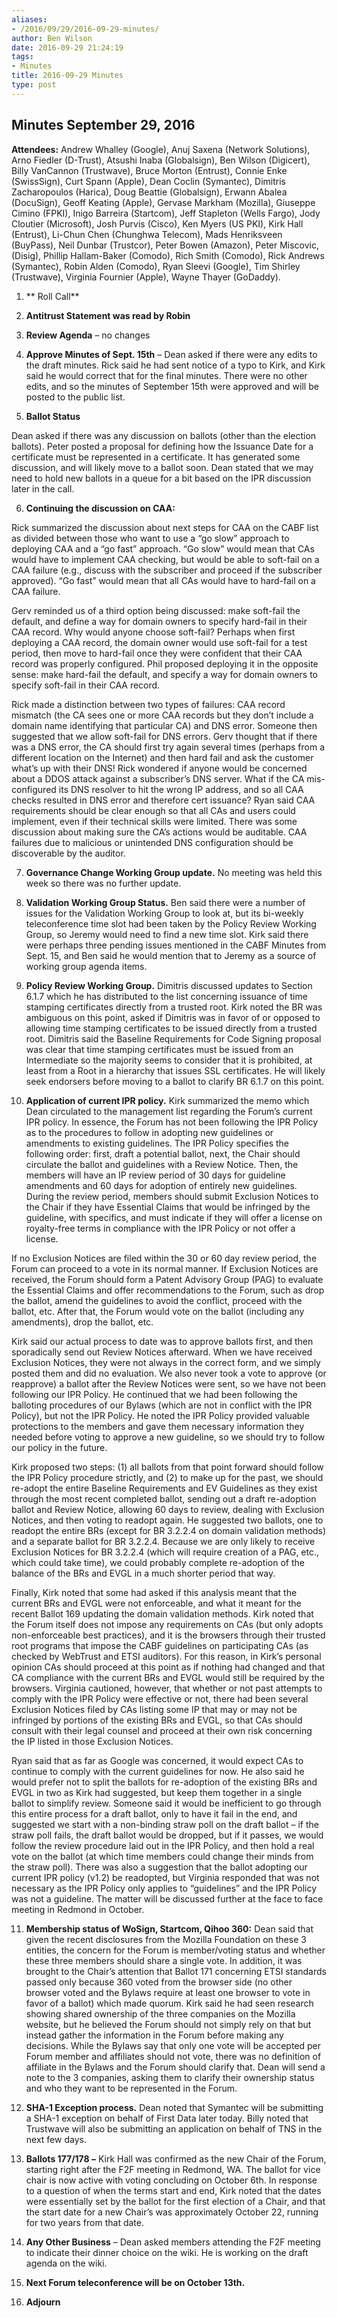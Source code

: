 ```yaml
---
aliases:
- /2016/09/29/2016-09-29-minutes/
author: Ben Wilson
date: 2016-09-29 21:24:19
tags:
- Minutes
title: 2016-09-29 Minutes
type: post
---
```


## Minutes September 29, 2016

**Attendees:** Andrew Whalley (Google), Anuj Saxena (Network Solutions), Arno Fiedler (D-Trust), Atsushi Inaba (Globalsign), Ben Wilson (Digicert), Billy VanCannon (Trustwave), Bruce Morton (Entrust), Connie Enke (SwissSign), Curt Spann (Apple), Dean Coclin (Symantec), Dimitris Zacharopoulos (Harica), Doug Beattie (Globalsign), Erwann Abalea (DocuSign), Geoff Keating (Apple), Gervase Markham (Mozilla), Giuseppe Cimino (FPKI), Inigo Barreira (Startcom), Jeff Stapleton (Wells Fargo), Jody Cloutier (Microsoft), Josh Purvis (Cisco), Ken Myers (US PKI), Kirk Hall (Entrust), Li-Chun Chen (Chunghwa Telecom), Mads Henriksveen (BuyPass), Neil Dunbar (Trustcor), Peter Bowen (Amazon), Peter Miscovic, (Disig), Phillip Hallam-Baker (Comodo), Rich Smith (Comodo), Rick Andrews (Symantec), Robin Alden (Comodo), Ryan Sleevi (Google), Tim Shirley (Trustwave), Virginia Fournier (Apple), Wayne Thayer (GoDaddy).  

1. \*\* Roll Call\*\*

1. **Antitrust Statement was read by Robin**

1. **Review Agenda** – no changes

1. **Approve Minutes of Sept. 15th** – Dean asked if there were any edits to the draft minutes. Rick said he had sent notice of a typo to Kirk, and Kirk said he would correct that for the final minutes. There were no other edits, and so the minutes of September 15th were approved and will be posted to the public list.

1. **Ballot Status**

Dean asked if there was any discussion on ballots (other than the election ballots). Peter posted a proposal for defining how the Issuance Date for a certificate must be represented in a certificate. It has generated some discussion, and will likely move to a ballot soon. Dean stated that we may need to hold new ballots in a queue for a bit based on the IPR discussion later in the call.

6. **Continuing the discussion on CAA:**

Rick summarized the discussion about next steps for CAA on the CABF list as divided between those who want to use a “go slow” approach to deploying CAA and a “go fast” approach. “Go slow” would mean that CAs would have to implement CAA checking, but would be able to soft-fail on a CAA failure (e.g., discuss with the subscriber and proceed if the subscriber approved). “Go fast” would mean that all CAs would have to hard-fail on a CAA failure.

Gerv reminded us of a third option being discussed: make soft-fail the default, and define a way for domain owners to specify hard-fail in their CAA record. Why would anyone choose soft-fail? Perhaps when first deploying a CAA record, the domain owner would use soft-fail for a test period, then move to hard-fail once they were confident that their CAA record was properly configured. Phil proposed deploying it in the opposite sense: make hard-fail the default, and specify a way for domain owners to specify soft-fail in their CAA record.

Rick made a distinction between two types of failures: CAA record mismatch (the CA sees one or more CAA records but they don’t include a domain name identifying that particular CA) and DNS error. Someone then suggested that we allow soft-fail for DNS errors. Gerv thought that if there was a DNS error, the CA should first try again several times (perhaps from a different location on the Internet) and then hard fail and ask the customer what’s up with their DNS! Rick wondered if anyone would be concerned about a DDOS attack against a subscriber’s DNS server. What if the CA mis-configured its DNS resolver to hit the wrong IP address, and so all CAA checks resulted in DNS error and therefore cert issuance? Ryan said CAA requirements should be clear enough so that all CAs and users could implement, even if their technical skills were limited. There was some discussion about making sure the CA’s actions would be auditable. CAA failures due to malicious or unintended DNS configuration should be discoverable by the auditor.

7. **Governance Change Working Group update.** No meeting was held this week so there was no further update.

1. **Validation Working Group Status.** Ben said there were a number of issues for the Validation Working Group to look at, but its bi-weekly teleconference time slot had been taken by the Policy Review Working Group, so Jeremy would need to find a new time slot. Kirk said there were perhaps three pending issues mentioned in the CABF Minutes from Sept. 15, and Ben said he would mention that to Jeremy as a source of working group agenda items.

1. **Policy Review Working Group.** Dimitris discussed updates to Section 6.1.7 which he has distributed to the list concerning issuance of time stamping certificates directly from a trusted root. Kirk noted the BR was ambiguous on this point, asked if Dimitris was in favor of or opposed to allowing time stamping certificates to be issued directly from a trusted root. Dimitris said the Baseline Requirements for Code Signing proposal was clear that time stamping certificates must be issued from an Intermediate so the majority seems to consider that it is prohibited, at least from a Root in a hierarchy that issues SSL certificates. He will likely seek endorsers before moving to a ballot to clarify BR 6.1.7 on this point.

1. **Application of current IPR policy.** Kirk summarized the memo which Dean circulated to the management list regarding the Forum’s current IPR policy. In essence, the Forum has not been following the IPR Policy as to the procedures to follow in adopting new guidelines or amendments to existing guidelines. The IPR Policy specifies the following order: first, draft a potential ballot, next, the Chair should circulate the ballot and guidelines with a Review Notice. Then, the members will have an IP review period of 30 days for guideline amendments and 60 days for adoption of entirely new guidelines. During the review period, members should submit Exclusion Notices to the Chair if they have Essential Claims that would be infringed by the guideline, with specifics, and must indicate if they will offer a license on royalty-free terms in compliance with the IPR Policy or not offer a license.

If no Exclusion Notices are filed within the 30 or 60 day review period, the Forum can proceed to a vote in its normal manner. If Exclusion Notices are received, the Forum should form a Patent Advisory Group (PAG) to evaluate the Essential Claims and offer recommendations to the Forum, such as drop the ballot, amend the guidelines to avoid the conflict, proceed with the ballot, etc. After that, the Forum would vote on the ballot (including any amendments), drop the ballot, etc.

Kirk said our actual process to date was to approve ballots first, and then sporadically send out Review Notices afterward. When we have received Exclusion Notices, they were not always in the correct form, and we simply posted them and did no evaluation. We also never took a vote to approve (or reapprove) a ballot after the Review Notices were sent, so we have not been following our IPR Policy. He continued that we had been following the balloting procedures of our Bylaws (which are not in conflict with the IPR Policy), but not the IPR Policy. He noted the IPR Policy provided valuable protections to the members and gave them necessary information they needed before voting to approve a new guideline, so we should try to follow our policy in the future.

Kirk proposed two steps: (1) all ballots from that point forward should follow the IPR Policy procedure strictly, and (2) to make up for the past, we should re-adopt the entire Baseline Requirements and EV Guidelines as they exist through the most recent completed ballot, sending out a draft re-adoption ballot and Review Notice, allowing 60 days to review, dealing with Exclusion Notices, and then voting to readopt again. He suggested two ballots, one to readopt the entire BRs (except for BR 3.2.2.4 on domain validation methods) and a separate ballot for BR 3.2.2.4. Because we are only likely to receive Exclusion Notices for BR 3.2.2.4 (which will require creation of a PAG, etc., which could take time), we could probably complete re-adoption of the balance of the BRs and EVGL in a much shorter period that way.

Finally, Kirk noted that some had asked if this analysis meant that the current BRs and EVGL were not enforceable, and what it meant for the recent Ballot 169 updating the domain validation methods. Kirk noted that the Forum itself does not impose any requirements on CAs (but only adopts non-enforceable best practices), and it is the browsers through their trusted root programs that impose the CABF guidelines on participating CAs (as checked by WebTrust and ETSI auditors). For this reason, in Kirk’s personal opinion CAs should proceed at this point as if nothing had changed and that CA compliance with the current BRs and EVGL would still be required by the browsers. Virginia cautioned, however, that whether or not past attempts to comply with the IPR Policy were effective or not, there had been several Exclusion Notices filed by CAs listing some IP that may or may not be infringed by portions of the existing BRs and EVGL, so that CAs should consult with their legal counsel and proceed at their own risk concerning the IP listed in those Exclusion Notices.

Ryan said that as far as Google was concerned, it would expect CAs to continue to comply with the current guidelines for now. He also said he would prefer not to split the ballots for re-adoption of the existing BRs and EVGL in two as Kirk had suggested, but keep them together in a single ballot to simplify review. Someone said it would be inefficient to go through this entire process for a draft ballot, only to have it fail in the end, and suggested we start with a non-binding straw poll on the draft ballot – if the straw poll fails, the draft ballot would be dropped, but if it passes, we would follow the review procedure laid out in the IPR Policy, and then hold a real vote on the ballot (at which time members could change their minds from the straw poll). There was also a suggestion that the ballot adopting our current IPR policy (v1.2) be readopted, but Virginia responded that was not necessary as the IPR Policy only applies to “guidelines” and the IPR Policy was not a guideline. The matter will be discussed further at the face to face meeting in Redmond in October.

11. **Membership status of WoSign, Startcom, Qihoo 360:** Dean said that given the recent disclosures from the Mozilla Foundation on these 3 entities, the concern for the Forum is member/voting status and whether these three members should share a single vote. In addition, it was brought to the Chair’s attention that Ballot 171 concerning ETSI standards passed only because 360 voted from the browser side (no other browser voted and the Bylaws require at least one browser to vote in favor of a ballot) which made quorum. Kirk said he had seen research showing shared ownership of the three companies on the Mozilla website, but he believed the Forum should not simply rely on that but instead gather the information in the Forum before making any decisions. While the Bylaws say that only one vote will be accepted per Forum member and affiliates should not vote, there was no definition of affiliate in the Bylaws and the Forum should clarify that. Dean will send a note to the 3 companies, asking them to clarify their ownership status and who they want to be represented in the Forum.

01. **SHA-1 Exception process.** Dean noted that Symantec will be submitting a SHA-1 exception on behalf of First Data later today. Billy noted that Trustwave will also be submitting an application on behalf of TNS in the next few days.

01. **Ballots 177/178 –** Kirk Hall was confirmed as the new Chair of the Forum, starting right after the F2F meeting in Redmond, WA. The ballot for vice chair is now active with voting concluding on October 6th. In response to a question of when the terms start and end, Kirk noted that the dates were essentially set by the ballot for the first election of a Chair, and that the start date for a new Chair’s was approximately October 22, running for two years from that date.

01. **Any Other Business** – Dean asked members attending the F2F meeting to indicate their dinner choice on the wiki. He is working on the draft agenda on the wiki.

01. **Next Forum teleconference will be on October 13th.**

01. **Adjourn**